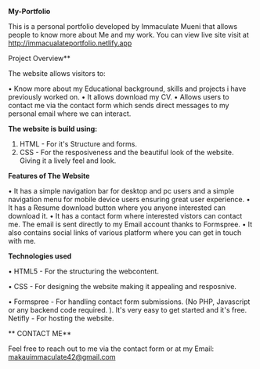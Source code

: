 **My-Portfolio**

This is a personal portfolio developed by Immaculate Mueni that allows people to know more about Me and my work. You can view live site visit at http://immacualateportfolio.netlify.app


Project Overview**

The website allows visitors to:

•	Know more about my Educational background, skills and projects i have previously worked on.
•	It allows download my CV.
•	Allows users to contact me via the contact form which sends direct messages to my personal email where we can interact.

**The website is build using:**

1.	HTML - For it's Structure and forms.
2.	CSS - For the resposiveness and the beautiful look of the website. Giving it a lively feel and look.

   
**Features of The Website**

•	It has a simple navigation bar for desktop and pc users and a simple navigation menu for mobile device users ensuring great user experience.
•	It has a Resume download button where you anyone interested can download it.
•	It has a contact form where interested vistors can contact me. The email is sent directly to my Email account thanks to Formspree.
•	It also contains social links of various platform where you can get in touch with me.

**Technologies used**

•	HTML5 - For the structuring the webcontent.

•	CSS - For designing the website making it appealing and resposnive.

•	Formspree - For handling contact form submissions. (No PHP, Javascript or any backend code required. ). It's very easy to get started and it's free.
   Netifly - For hosting the website.
   
**	CONTACT ME**

Feel free to reach out to me via the contact form or at my
Email: makauimmaculate42@gmail.com

